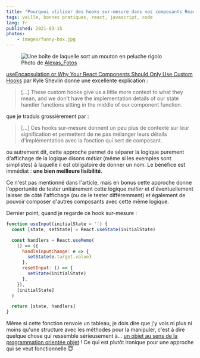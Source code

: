 ```yaml
---
title: "Pourquoi utiliser des hooks sur-mesure dans vos composants React"
tags: veille, bonnes pratiques, react, javascript, code
lang: fr
published: 2021-03-15
photos:
    - images/funny-box.jpg
---
```


<figure class="object-center bordered">
    <img loading="lazy" src="/images/660x/funny-box.jpg" alt="Une boîte de laquelle sort un mouton en peluche rigolo">
    <footer>Photo de <a href="https://pixabay.com/users/alexas_fotos-686414/">Alexas_Fotos</a></footer>
</figure>

[useEncapsulation or Why Your React Components Should Only Use Custom
Hooks](https://kyleshevlin.com/use-encapsulation) par Kyle Shevlin donne une
excellente explication :

> […] These custom hooks give us a little more context to what they mean, and we
> don't have the implementation details of our state handler functions sitting
> in the middle of our component function.

que je traduis grossièrement par :

> […] Ces hooks sur-mesure donnent un peu plus de contexte sur leur
> signification et permettent de ne pas mélanger leurs détails d'implémentation
> avec la fonction qui sert de composant.

ou autrement dit, cette approche permet de séparer la logique purement
d'affichage de la logique disons _métier_ (même si les exemples sont simplistes)
à laquelle il est obligatoire de donner un nom. Le bénéfice est immédiat : **une
bien meilleure lisibilité**.

Ce n'est pas mentionné dans l'article, mais en bonus cette approche donne
l'opportunité de tester unitairement cette logique _métier_ et d'éventuellement
laisser de côté l'affichage (ou de le tester différemment) et également de
pouvoir composer d'autres composants avec cette même logique.

Dernier point, quand je regarde ce hook sur-mesure :

```js
function useInput(initialState = '') {
  const [state, setState] = React.useState(initialState)

  const handlers = React.useMemo(
    () => ({
      handleInputChange: e => {
        setState(e.target.value)
      },
      resetInput: () => {
        setState(initialState)
      },
    }),
    [initialState]
  )

  return [state, handlers]
}
```
Même si cette fonction renvoie un tableau, je dois dire que j'y vois ni plus ni
moins qu'une structure avec les méthodes pour la manipuler, c'est à dire quelque
chose qui ressemble sérieusement à… [un objet au sens de la programmation
orientée
objet](https://fr.wikipedia.org/wiki/Programmation_orient%C3%A9e_objet#Objet_(attributs_et_m%C3%A9thodes)) !
Ce qui est plutôt ironique pour une approche qui se veut fonctionnelle 😇
